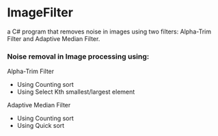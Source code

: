 # ImageFilter

a C# program that removes noise in images using two filters:  Alpha-Trim Filter and Adaptive Median Filter.

### Noise removal in Image processing using:
Alpha-Trim Filter
 - Using Counting sort
 - Using Select Kth smallest/largest element

Adaptive Median Filter
 - Using Counting sort
 - Using Quick sort

